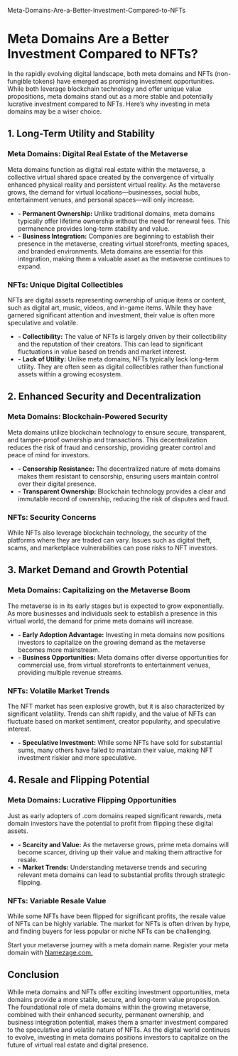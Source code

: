 Meta-Domains-Are-a-Better-Investment-Compared-to-NFTs

# Meta Domains Are a Better Investment Compared to NFTs?

In the rapidly evolving digital landscape, both meta domains and NFTs (non-fungible tokens) have emerged as promising investment opportunities. While both leverage blockchain technology and offer unique value propositions, meta domains stand out as a more stable and potentially lucrative investment compared to NFTs. Here’s why investing in meta domains may be a wiser choice.

## 1. Long-Term Utility and Stability

### Meta Domains: Digital Real Estate of the Metaverse

Meta domains function as digital real estate within the metaverse, a collective virtual shared space created by the convergence of virtually enhanced physical reality and persistent virtual reality. As the metaverse grows, the demand for virtual locations—businesses, social hubs, entertainment venues, and personal spaces—will only increase.

+ **- Permanent Ownership:** Unlike traditional domains, meta domains typically offer lifetime ownership without the need for renewal fees. This permanence provides long-term stability and value.
+ **- Business Integration:** Companies are beginning to establish their presence in the metaverse, creating virtual storefronts, meeting spaces, and branded environments. Meta domains are essential for this integration, making them a valuable asset as the metaverse continues to expand.

### NFTs: Unique Digital Collectibles

NFTs are digital assets representing ownership of unique items or content, such as digital art, music, videos, and in-game items. While they have garnered significant attention and investment, their value is often more speculative and volatile.

+ **- Collectibility:** The value of NFTs is largely driven by their collectibility and the reputation of their creators. This can lead to significant fluctuations in value based on trends and market interest.
+ **- Lack of Utility:** Unlike meta domains, NFTs typically lack long-term utility. They are often seen as digital collectibles rather than functional assets within a growing ecosystem.

## 2. Enhanced Security and Decentralization

### Meta Domains: Blockchain-Powered Security

Meta domains utilize blockchain technology to ensure secure, transparent, and tamper-proof ownership and transactions. This decentralization reduces the risk of fraud and censorship, providing greater control and peace of mind for investors.

+ **- Censorship Resistance:** The decentralized nature of meta domains makes them resistant to censorship, ensuring users maintain control over their digital presence.
+ **- Transparent Ownership:** Blockchain technology provides a clear and immutable record of ownership, reducing the risk of disputes and fraud.

### NFTs: Security Concerns  

While NFTs also leverage blockchain technology, the security of the platforms where they are traded can vary. Issues such as digital theft, scams, and marketplace vulnerabilities can pose risks to NFT investors.

## 3. Market Demand and Growth Potential

### Meta Domains: Capitalizing on the Metaverse Boom

The metaverse is in its early stages but is expected to grow exponentially. As more businesses and individuals seek to establish a presence in this virtual world, the demand for prime meta domains will increase.

+ **- Early Adoption Advantage:** Investing in meta domains now positions investors to capitalize on the growing demand as the metaverse becomes more mainstream.
+ **- Business Opportunities:** Meta domains offer diverse opportunities for commercial use, from virtual storefronts to entertainment venues, providing multiple revenue streams.

### NFTs: Volatile Market Trends

The NFT market has seen explosive growth, but it is also characterized by significant volatility. Trends can shift rapidly, and the value of NFTs can fluctuate based on market sentiment, creator popularity, and speculative interest.

+ **- Speculative Investment:** While some NFTs have sold for substantial sums, many others have failed to maintain their value, making NFT investment riskier and more speculative.

## 4. Resale and Flipping Potential

### Meta Domains: Lucrative Flipping Opportunities

Just as early adopters of .com domains reaped significant rewards, meta domain investors have the potential to profit from flipping these digital assets.

+ **- Scarcity and Value:** As the metaverse grows, prime meta domains will become scarcer, driving up their value and making them attractive for resale.
+ **- Market Trends:** Understanding metaverse trends and securing relevant meta domains can lead to substantial profits through strategic flipping.

### NFTs: Variable Resale Value

While some NFTs have been flipped for significant profits, the resale value of NFTs can be highly variable. The market for NFTs is often driven by hype, and finding buyers for less popular or niche NFTs can be challenging.

Start your metaverse journey with a meta domain name. Register your meta domain with <a href="https://namezage.com/affliate/4w4y2pkr9jsw8w">Namezage.com.</a> 

## Conclusion

While meta domains and NFTs offer exciting investment opportunities, meta domains provide a more stable, secure, and long-term value proposition. The foundational role of meta domains within the growing metaverse, combined with their enhanced security, permanent ownership, and business integration potential, makes them a smarter investment compared to the speculative and volatile nature of NFTs. As the digital world continues to evolve, investing in meta domains positions investors to capitalize on the future of virtual real estate and digital presence.

